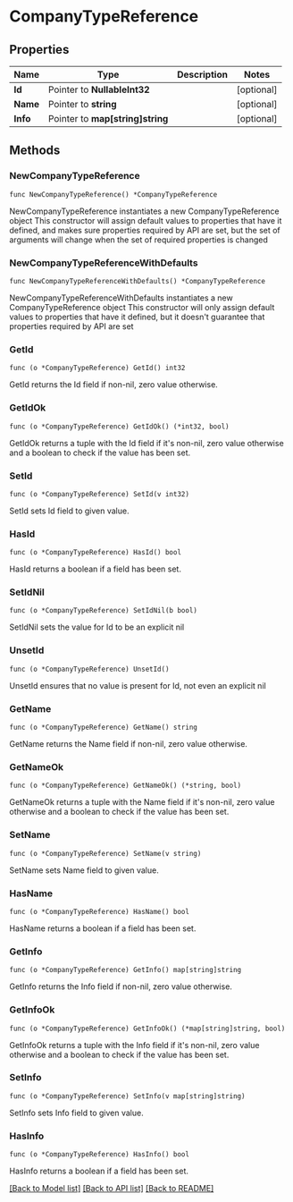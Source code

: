 # CompanyTypeReference

## Properties

Name | Type | Description | Notes
------------ | ------------- | ------------- | -------------
**Id** | Pointer to **NullableInt32** |  | [optional] 
**Name** | Pointer to **string** |  | [optional] 
**Info** | Pointer to **map[string]string** |  | [optional] 

## Methods

### NewCompanyTypeReference

`func NewCompanyTypeReference() *CompanyTypeReference`

NewCompanyTypeReference instantiates a new CompanyTypeReference object
This constructor will assign default values to properties that have it defined,
and makes sure properties required by API are set, but the set of arguments
will change when the set of required properties is changed

### NewCompanyTypeReferenceWithDefaults

`func NewCompanyTypeReferenceWithDefaults() *CompanyTypeReference`

NewCompanyTypeReferenceWithDefaults instantiates a new CompanyTypeReference object
This constructor will only assign default values to properties that have it defined,
but it doesn't guarantee that properties required by API are set

### GetId

`func (o *CompanyTypeReference) GetId() int32`

GetId returns the Id field if non-nil, zero value otherwise.

### GetIdOk

`func (o *CompanyTypeReference) GetIdOk() (*int32, bool)`

GetIdOk returns a tuple with the Id field if it's non-nil, zero value otherwise
and a boolean to check if the value has been set.

### SetId

`func (o *CompanyTypeReference) SetId(v int32)`

SetId sets Id field to given value.

### HasId

`func (o *CompanyTypeReference) HasId() bool`

HasId returns a boolean if a field has been set.

### SetIdNil

`func (o *CompanyTypeReference) SetIdNil(b bool)`

 SetIdNil sets the value for Id to be an explicit nil

### UnsetId
`func (o *CompanyTypeReference) UnsetId()`

UnsetId ensures that no value is present for Id, not even an explicit nil
### GetName

`func (o *CompanyTypeReference) GetName() string`

GetName returns the Name field if non-nil, zero value otherwise.

### GetNameOk

`func (o *CompanyTypeReference) GetNameOk() (*string, bool)`

GetNameOk returns a tuple with the Name field if it's non-nil, zero value otherwise
and a boolean to check if the value has been set.

### SetName

`func (o *CompanyTypeReference) SetName(v string)`

SetName sets Name field to given value.

### HasName

`func (o *CompanyTypeReference) HasName() bool`

HasName returns a boolean if a field has been set.

### GetInfo

`func (o *CompanyTypeReference) GetInfo() map[string]string`

GetInfo returns the Info field if non-nil, zero value otherwise.

### GetInfoOk

`func (o *CompanyTypeReference) GetInfoOk() (*map[string]string, bool)`

GetInfoOk returns a tuple with the Info field if it's non-nil, zero value otherwise
and a boolean to check if the value has been set.

### SetInfo

`func (o *CompanyTypeReference) SetInfo(v map[string]string)`

SetInfo sets Info field to given value.

### HasInfo

`func (o *CompanyTypeReference) HasInfo() bool`

HasInfo returns a boolean if a field has been set.


[[Back to Model list]](../README.md#documentation-for-models) [[Back to API list]](../README.md#documentation-for-api-endpoints) [[Back to README]](../README.md)


